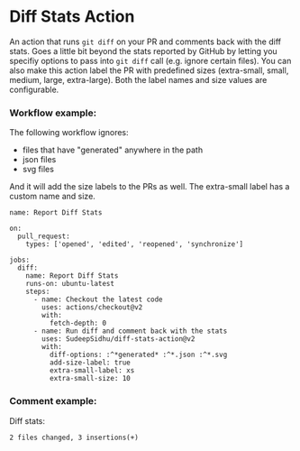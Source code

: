 # Diff Stats Action
An action that runs `git diff` on your PR and comments back with the diff stats. Goes a little bit beyond the stats reported by GitHub by letting you specifiy options to pass into `git diff` call (e.g. ignore certain files). You can also make this action label the PR with predefined sizes (extra-small, small, medium, large, extra-large). Both the label names and size values are configurable.

### Workflow example:

The following workflow ignores:
- files that have "generated" anywhere in the path
- json files
- svg files

And it will add the size labels to the PRs as well. The extra-small label has a custom name and size.

```
name: Report Diff Stats

on:
  pull_request:
    types: ['opened', 'edited', 'reopened', 'synchronize']

jobs:
  diff:
    name: Report Diff Stats
    runs-on: ubuntu-latest
    steps:
      - name: Checkout the latest code
        uses: actions/checkout@v2
        with:
          fetch-depth: 0
      - name: Run diff and comment back with the stats
        uses: SudeepSidhu/diff-stats-action@v2
        with:
          diff-options: :^*generated* :^*.json :^*.svg
          add-size-label: true
          extra-small-label: xs
          extra-small-size: 10
```

### Comment example:

Diff stats:
```
2 files changed, 3 insertions(+)
```
